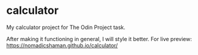 # calculator
My calculator project for The Odin Project task.

After making it functioning in general, I will style it better. 
For live preview: https://nomadicshaman.github.io/calculator/